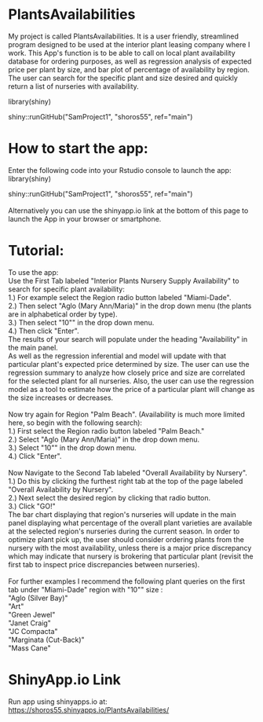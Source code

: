 # PlantsAvailabilities
My project is called PlantsAvailabilities.  It is a user friendly, streamlined program designed to be used at the interior plant leasing company where I work.  This App's function is to be able to call on local plant availability database for ordering purposes, as well as regression analysis of expected price per plant by size, and bar plot of percentage of availability by region.  The user can search for the specific plant and size desired and quickly return a list of nurseries with availability.

library(shiny)

shiny::runGitHub("SamProject1", "shoros55", ref="main")

# How to start the app:
Enter the following code into your Rstudio console to launch the app:<br />
library(shiny)

shiny::runGitHub("SamProject1", "shoros55", ref="main") <br />
<br />
Alternatively you can use the shinyapp.io link at the bottom of this page to launch the App in your browser or smartphone.  <br />

# Tutorial:
To use the app: <br />
Use the First Tab labeled "Interior Plants Nursery Supply Availability" to search for specific plant availability: <br />
1.) For example select the Region radio button labeled "Miami-Dade".<br />
2.) Then select "Aglo (Mary Ann/Maria)" in the drop down menu (the plants are in alphabetical order by type).<br />
3.) Then select "10"" in the drop down menu.<br />
4.) Then click "Enter".<br />
The results of your search will populate under the heading "Availability" in the main panel.<br />
As well as the regression inferential and model will update with that particular plant's expected price determined by size.  The user can use the regression summary to analyze how closely price and size are correlated for the selected plant for all nurseries.  Also, the user can use the regression model as a tool to estimate how the price of a particular plant will change as the size increases or decreases.<br />
<br />
Now try again for Region "Palm Beach". (Availability is much more limited here, so begin with the following search):<br />
1.) First select the Region radio button labeled "Palm Beach."<br />
2.) Select "Aglo (Mary Ann/Maria)" in the drop down menu.<br />
3.) Select "10"" in the drop down menu.<br />
4.) Click "Enter". <br />
<br />
Now Navigate to the Second Tab labeled "Overall Availability by Nursery".<br />
1.) Do this by clicking the furthest right tab at the top of the page labeled "Overall Availability by Nursery". <br />
2.) Next select the desired region by clicking that radio button. <br />
3.) Click "GO!"<br />
The bar chart displaying that region's nurseries will update in the main panel displaying what percentage of the overall plant varieties are available at the selected region's nurseries during the current season. In order to optimize plant pick up, the user should consider ordering plants from the nursery with the most availability, unless there is a major price discrepancy which may indicate that nursery is brokering that particular plant (revisit the first tab to inspect price discrepancies between nurseries).<br />
<br />
For further examples I recommend the following plant queries on the first tab under "Miami-Dade" region with "10"" size :<br />
"Aglo (Silver Bay)"<br />
"Art"<br />
"Green Jewel"<br />
"Janet Craig"<br />
"JC Compacta"<br />
"Marginata (Cut-Back)"<br />
"Mass Cane"<br />

# ShinyApp.io Link
Run app using shinyapps.io at:<br />
https://shoros55.shinyapps.io/PlantsAvailabilities/
